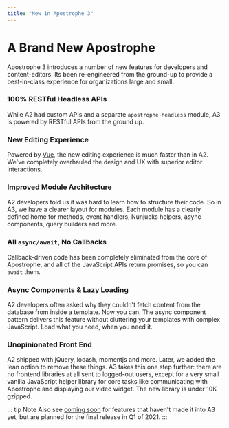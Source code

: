 ```yaml
---
title: "New in Apostrophe 3"
---
```


# A Brand New Apostrophe

Apostrophe 3 introduces a number of new features for developers and content-editors. Its been re-engineered from the ground-up to provide a best-in-class experience for organizations large and small.

### 100% RESTful Headless APIs 
While A2 had custom APIs and a separate `apostrophe-headless` module, A3 is powered by RESTful APIs from the ground up.

### New Editing Experience
Powered by [Vue](https://vuejs.org/), the new editing experience is much faster than in A2. We've completely overhauled the design and UX with superior editor interactions.

### Improved Module Architecture
A2 developers told us it was hard to learn how to structure their code. So in A3, we have a clearer layout for modules. Each module has a clearly defined home for methods, event handlers, Nunjucks helpers, async components, query builders and more.

### All `async/await`, No Callbacks

Callback-driven code has been completely eliminated from the core of Apostrophe, and all of the JavaScript APIs return promises, so you can `await` them.

### Async Components & Lazy Loading
A2 developers often asked why they couldn't fetch content from the database from inside a template. Now you can. The async component pattern delivers this feature without cluttering your templates with complex JavaScript. Load what you need, when you need it.

### Unopinionated Front End
A2 shipped with jQuery, lodash, momentjs and more. Later, we added the lean option to remove these things. A3 takes this one step further: there are no frontend libraries at all sent to logged-out users, except for a very small vanilla JavaScript helper library for core tasks like communicating with Apostrophe and displaying our video widget. The new library is under 10K gzipped.

::: tip Note
Also see [coming soon](coming-soon.md) for features that haven't made it into A3 yet, but are planned for the final release in Q1 of 2021.
:::